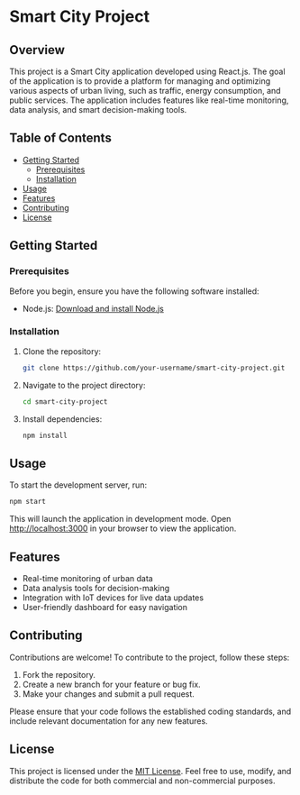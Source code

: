 # Smart City Project

## Overview

This project is a Smart City application developed using React.js. The goal of the application is to provide a platform for managing and optimizing various aspects of urban living, such as traffic, energy consumption, and public services. The application includes features like real-time monitoring, data analysis, and smart decision-making tools.

## Table of Contents

- [Getting Started](#getting-started)
  - [Prerequisites](#prerequisites)
  - [Installation](#installation)
- [Usage](#usage)
- [Features](#features)
- [Contributing](#contributing)
- [License](#license)

## Getting Started

### Prerequisites

Before you begin, ensure you have the following software installed:

- Node.js: [Download and install Node.js](https://nodejs.org/)

### Installation

1. Clone the repository:

   ```bash
   git clone https://github.com/your-username/smart-city-project.git
   ```

2. Navigate to the project directory:

   ```bash
   cd smart-city-project
   ```

3. Install dependencies:

   ```bash
   npm install
   ```

## Usage

To start the development server, run:

```bash
npm start
```

This will launch the application in development mode. Open [http://localhost:3000](http://localhost:3000) in your browser to view the application.

## Features

- Real-time monitoring of urban data
- Data analysis tools for decision-making
- Integration with IoT devices for live data updates
- User-friendly dashboard for easy navigation

## Contributing

Contributions are welcome! To contribute to the project, follow these steps:

1. Fork the repository.
2. Create a new branch for your feature or bug fix.
3. Make your changes and submit a pull request.

Please ensure that your code follows the established coding standards, and include relevant documentation for any new features.

## License

This project is licensed under the [MIT License](LICENSE). Feel free to use, modify, and distribute the code for both commercial and non-commercial purposes.
